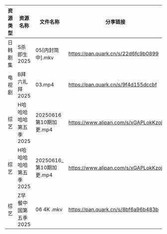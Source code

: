 | 资源类型 | 资源名称          | 文件名称                | 分享链接                                 | 更新时间                |
| ---- | ------------- | ------------------- | ------------------------------------ | ------------------- |
| 日韩剧集 | S杀即生2025      | 05[内封简中].mkv        | https://pan.quark.cn/s/22d6fc9b0899  | 2025-06-16 16:30:52 |
| 电视剧  | B拜六礼拜2025     | 03.mp4              | https://pan.quark.cn/s/9f4d155dccbf  | 2025-06-16 01:21:15 |
| 综艺   | H哈哈哈哈哈第五季2025 | 20250616 第10期加更.mp4 | https://www.alipan.com/s/xGAPLokKzoj | 2025-06-16 13:04:30 |
| 综艺   | H哈哈哈哈哈第五季2025 | 20250616_第10期加更.mp4 | https://www.alipan.com/s/xGAPLokKzoj | 2025-06-16 16:04:28 |
| 综艺   | Z早餐中国第五季2025  | 06 4K .mkv          | https://pan.quark.cn/s/8bf6a96b483b  | 2025-06-16 16:36:20 |
